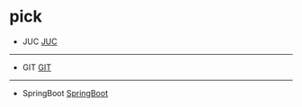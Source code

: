 # pick
- JUC
<a href="src/JUC.md">JUC</a>

---
- GIT
<a href="src/git.md">GIT</a>

---

- SpringBoot
<a href="src/springboot.md">SpringBoot</a>
